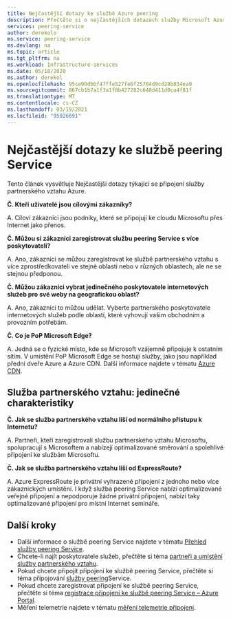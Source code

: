 ```yaml
---
title: Nejčastější dotazy ke službě Azure peering
description: Přečtěte si o nejčastějších dotazech služby Microsoft Azure peering
services: peering-service
author: derekolo
ms.service: peering-service
ms.devlang: na
ms.topic: article
ms.tgt_pltfrm: na
ms.workload: Infrastructure-services
ms.date: 05/18/2020
ms.author: derekol
ms.openlocfilehash: 95ce90dbbf47ffe527fe6f25704d9cd28b834ea9
ms.sourcegitcommit: 867cb1b7a1f3a1f0b427282c648d411d0ca4f81f
ms.translationtype: MT
ms.contentlocale: cs-CZ
ms.lasthandoff: 03/19/2021
ms.locfileid: "95026691"
---
```

# <a name="peering-service-faq"></a>Nejčastější dotazy ke službě peering Service

Tento článek vysvětluje Nejčastější dotazy týkající se připojení služby partnerského vztahu Azure.


**Č. Kteří uživatelé jsou cílovými zákazníky?**

A. Cíloví zákazníci jsou podniky, které se připojují ke cloudu Microsoftu přes Internet jako přenos.

**Č. Můžou si zákazníci zaregistrovat službu peering Service s více poskytovateli?** 

A. Ano, zákazníci se můžou zaregistrovat ke službě partnerského vztahu s více zprostředkovateli ve stejné oblasti nebo v různých oblastech, ale ne se stejnou předponou.

**Č. Můžou zákazníci vybrat jedinečného poskytovatele internetových služeb pro své weby na geografickou oblast?**

A. Ano, zákazníci to můžou udělat. Vyberte partnerského poskytovatele internetových služeb podle oblastí, které vyhovují vašim obchodním a provozním potřebám.

**Č. Co je PoP Microsoft Edge?**

A. Jedná se o fyzické místo, kde se Microsoft vzájemně připojuje k ostatním sítím. V umístění PoP Microsoft Edge se hostují služby, jako jsou například přední dveře Azure a Azure CDN. Další informace najdete v tématu [Azure CDN](../cdn/cdn-features.md).

## <a name="peering-service-unique-characteristics"></a>Služba partnerského vztahu: jedinečné charakteristiky

**Č. Jak se služba partnerského vztahu liší od normálního přístupu k Internetu?**

A. Partneři, kteří zaregistrovali službu partnerského vztahu Microsoftu, spolupracují s Microsoftem a nabízejí optimalizované směrování a spolehlivé připojení ke službám Microsoftu.  

**Č. Jak se služba partnerského vztahu liší od ExpressRoute?**

A. Azure ExpressRoute je privátní vyhrazené připojení z jednoho nebo více zákaznických umístění. I když služba peering Service nabízí optimalizované veřejné připojení a nepodporuje žádné privátní připojení, nabízí taky optimalizované připojení pro místní Internet semináře.

## <a name="next-steps"></a>Další kroky

- Další informace o službě peering Service najdete v tématu [Přehled služby peering Service](about.md).
- Chcete-li najít poskytovatele služeb, přečtěte si téma [partneři a umístění služby partnerského vztahu](location-partners.md).
- Pokud chcete připojit připojení ke službě peering Service, přečtěte si téma připojování [služby peering](onboarding-model.md)Service.
- Pokud chcete zaregistrovat připojení ke službě peering Service, přečtěte si téma [registrace připojení ke službě peering Service – Azure Portal](azure-portal.md).
- Měření telemetrie najdete v tématu [měření telemetrie připojení](measure-connection-telemetry.md).